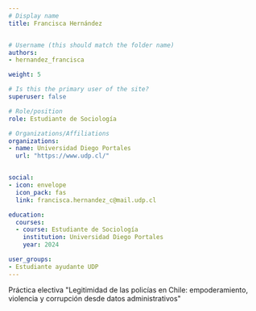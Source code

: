 ```yaml
---
# Display name
title: Francisca Hernández


# Username (this should match the folder name)
authors:
- hernandez_francisca

weight: 5 

# Is this the primary user of the site?
superuser: false

# Role/position
role: Estudiante de Sociología

# Organizations/Affiliations
organizations:
- name: Universidad Diego Portales
  url: "https://www.udp.cl/"


social:
- icon: envelope
  icon_pack: fas
  link: francisca.hernandez_c@mail.udp.cl

education:
  courses:
  - course: Estudiante de Sociología
    institution: Universidad Diego Portales
    year: 2024

user_groups:
- Estudiante ayudante UDP 
---
```

Práctica electiva "Legitimidad de las policías en Chile: empoderamiento, violencia y corrupción desde datos administrativos"
